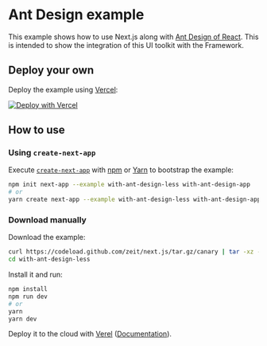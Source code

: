 # Ant Design example

This example shows how to use Next.js along with [Ant Design of React](http://ant.design). This is intended to show the integration of this UI toolkit with the Framework.

## Deploy your own

Deploy the example using [Vercel](https://vercel.com):

[![Deploy with Vercel](https://vercel.com/button)](https://vercel.com/import/project?template=https://github.com/zeit/next.js/tree/canary/examples/with-ant-design-less)

## How to use

### Using `create-next-app`

Execute [`create-next-app`](https://github.com/zeit/next.js/tree/canary/packages/create-next-app) with [npm](https://docs.npmjs.com/cli/init) or [Yarn](https://yarnpkg.com/lang/en/docs/cli/create/) to bootstrap the example:

```bash
npm init next-app --example with-ant-design-less with-ant-design-app
# or
yarn create next-app --example with-ant-design-less with-ant-design-app
```

### Download manually

Download the example:

```bash
curl https://codeload.github.com/zeit/next.js/tar.gz/canary | tar -xz --strip=2 next.js-canary/examples/with-ant-design-less
cd with-ant-design-less
```

Install it and run:

```bash
npm install
npm run dev
# or
yarn
yarn dev
```

Deploy it to the cloud with [Verel](https://vercel.com/import?filter=next.js&utm_source=github&utm_medium=readme&utm_campaign=next-example) ([Documentation](https://nextjs.org/docs/deployment)).
